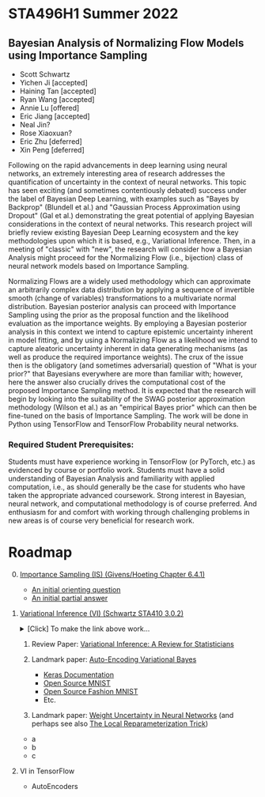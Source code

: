 
# STA496H1 Summer 2022

## Bayesian Analysis of Normalizing Flow Models using Importance Sampling

- Scott Schwartz
- Yichen Ji [accepted]
- Haining Tan [accepted]
- Ryan Wang [accepted]
- Annie Lu [offered]
- Eric Jiang [accepted]
- Neal Jin?
- Rose Xiaoxuan?
- Eric Zhu [deferred]
- Xin Peng [deferred]



Following on the rapid advancements in deep learning using neural networks, an extremely interesting area of research addresses the quantification of uncertainty in the context of neural networks.  This topic has seen exciting (and sometimes contentiously debated) success under the label of Bayesian Deep Learning, with examples such as "Bayes by Backprop" (Blundell et al.) and "Gaussian Process Approximation using Dropout" (Gal et al.) demonstrating the great potential of applying Bayesian considerations in the context of neural networks. This research project will briefly review existing Bayesian Deep Learning ecosystem and the key methodologies upon which it is based, e.g., Variational Inference. Then, in a meeting of "classic" with "new", the research will consider how a Bayesian Analysis might proceed for the Normalizing Flow (i.e., bijection) class of neural network models based on Importance Sampling.

Normalizing Flows are a widely used methodology which can approximate an arbitrarily complex data distribution by applying a sequence of invertible smooth (change of variables) transformations to a multivariate normal distribution. Bayesian posterior analysis can proceed with Importance Sampling using the prior as the proposal function and the likelihood evaluation as the importance weights. By employing a Bayesian posterior analysis in this context we intend to capture epistemic uncertainty inherent in model fitting, and by using a Normalizing Flow as a likelihood we intend to capture aleatoric uncertainty inherent in data generating mechanisms (as well as produce the required importance weights). The crux of the issue then is the obligatory (and sometimes adversarial) question of "What is your prior?" that Bayesians everywhere are more than familiar with; however, here the answer also crucially drives the computational cost of the proposed Importance Sampling method. It is expected that the research will begin by looking into the suitability of the SWAG posterior approximation methodology (Wilson et al.) as an "empirical Bayes prior" which can then be fine-tuned on the basis of Importance Sampling. The work will be done in Python using TensorFlow and TensorFlow Probability neural networks.

### Required Student Prerequisites:

Students must have experience working in TensorFlow (or PyTorch, etc.) as evidenced by course or portfolio work.  Students must have a solid understanding of Bayesian Analysis and familiarity with applied computation, i.e., as should generally be the case for students who have taken the appropriate advanced coursework.  Strong interest in Bayesian, neural network, and computational methodology is of course preferred. And enthusiasm for and comfort with working through challenging problems in new areas is of course very beneficial for research work.

# Roadmap

0. [Importance Sampling (IS) (Givens/Hoeting Chapter 6.4.1)](https://librarysearch.library.utoronto.ca/permalink/01UTORONTO_INST/14bjeso/alma991106781097906196)
   - [An initial orienting question](files/BayesImportanceSampling.ipynb)
   - [An initial partial answer](files/Importance_Sampling.pdf)


1. [Variational Inference (VI) (Schwartz STA410 3.0.2)](https://colab.research.google.com/drive/1bFm8kKsFjsVITAScCQeSh2Tn59uk9yGr#cell-opt-VI) <details><summary>[Click] To make the link above work...</summary> Remove the (annoyingly) appended "=" at the end of the address and you'll link directly to the intended section</details>
   
   1. Review Paper: [Variational Inference: A Review for Statisticians](https://arxiv.org/abs/1601.00670)

   2. Landmark paper: [Auto-Encoding Variational Bayes](https://arxiv.org/abs/1312.6114)
   
      - [Keras Documentation](https://keras.io/examples/generative/vae/)
      - [Open Source MNIST](https://danijar.com/building-variational-auto-encoders-in-tensorflow/)
      - [Open Source Fashion MNIST](https://learnopencv.com/variational-autoencoder-in-tensorflow/)
      - Etc.

   3. Landmark paper: [Weight Uncertainty in Neural Networks](https://arxiv.org/abs/1505.05424) (and perhaps see also [The Local Reparameterization Trick](https://arxiv.org/abs/1506.02557))

    - a
    - b
    - c

2. VI in TensorFlow

   - AutoEncoders
     
